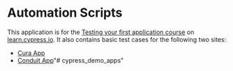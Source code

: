 # Automation Scripts

This application is for the [Testing your first application course](https://learn.cypress.io/testing-your-first-application) on [learn.cypress.io](https://learn.cypress.io/).
It also contains basic test cases for the following two sites:

* [Cura App](https://katalon-demo-cura.herokuapp.com)
* [Conduit App](http://react-redux.realworld.io/#/login)"# cypress_demo_apps" 
